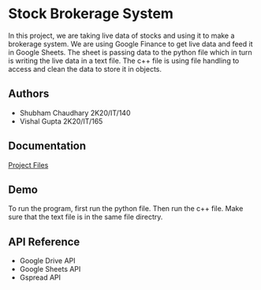 # Stock Brokerage System

In this project, we are taking live data of stocks and using it to make a brokerage system.
We are using Google Finance to get live data and feed it in Google Sheets. The sheet is passing data to the python file which in turn is writing the live data in a text file. The c++ file is using file handling to access and clean the data to store it in objects.


## Authors

- Shubham Chaudhary 2K20/IT/140
- Vishal Gupta 2K20/IT/165


## Documentation

[Project Files](https://github.com/shubham-819/Stock-Brokerage-System)


## Demo

To run the program, first run the python file. Then run the c++ file. Make sure that the text file is in the same file directry.



## API Reference

- Google Drive API
- Google Sheets API
- Gspread API

